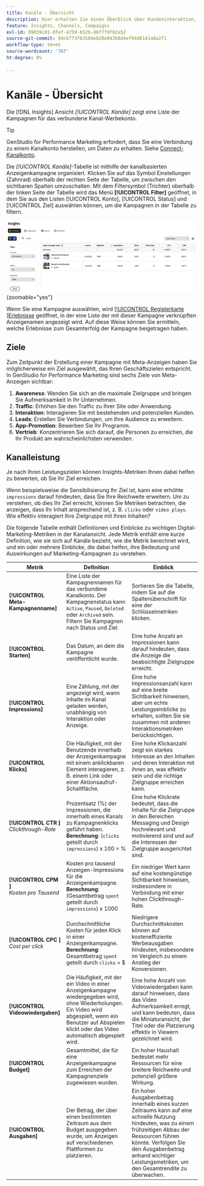 ```yaml
---
title: Kanäle - Übersicht
description: Hier erhalten Sie einen Überblick über Kundeninteraktion, Leistung, Budget und Ausgaben für Marketing-Kampagnen in Adobe GenStudio for Performance Marketing.
feature: Insights, Channels, Campaigns
exl-id: 99059c81-0fef-4759-b52b-d6f7f9f82a52
source-git-commit: 94cb773f63584eb28e843b8d4ef94d6141a8a2f1
workflow-type: tm+mt
source-wordcount: '767'
ht-degree: 0%

---
```


# Kanäle - Übersicht

Die [!DNL Insights] Ansicht _[!UICONTROL Kanäle]_ zeigt eine Liste der Kampagnen für das verbundene Kanal-Werbekonto.

>[!TIP]
>
>GenStudio for Performance Marketing erfordert, dass Sie eine Verbindung zu einem Kanalkonto herstellen, um Daten zu erhalten. Siehe [Connect-Kanalkonto](connect-channel.md).

Die _[!UICONTROL Kanäle]_-Tabelle ist mithilfe der kanalbasierten Anzeigenkampagne organisiert. Klicken Sie auf das Symbol Einstellungen (Zahnrad) oberhalb der rechten Seite der Tabelle, um zwischen den sichtbaren Spalten umzuschalten. Mit dem Filtersymbol (Trichter) oberhalb der linken Seite der Tabelle wird das Menü **[!UICONTROL Filter]** geöffnet, in dem Sie aus den Listen [!UICONTROL Konto], [!UICONTROL Status] und [!UICONTROL Ziel] auswählen können, um die Kampagnen in der Tabelle zu filtern.

![Kanalfilter und -tabelle](/help/assets/insights-channels-filter.png){zoomable="yes"}

Wenn Sie eine Kampagne auswählen, wird [[!UICONTROL  Registerkarte ]Erlebnisse](experiences.md) geöffnet, in der eine Liste der mit dieser Kampagne verknüpften Anzeigenamen angezeigt wird. Auf diese Weise können Sie ermitteln, welche Erlebnisse zum Gesamterfolg der Kampagne beigetragen haben.

## Ziele

Zum Zeitpunkt der Erstellung einer Kampagne mit Meta-Anzeigen haben Sie möglicherweise ein Ziel ausgewählt, das Ihren Geschäftszielen entspricht. In GenStudio for Performance Marketing sind sechs Ziele von Meta-Anzeigen sichtbar:

1. **Awareness**: Wenden Sie sich an die maximale Zielgruppe und bringen Sie Aufmerksamkeit in Ihr Unternehmen.
1. **Traffic**: Erhöhen Sie den Traffic zu Ihrer Site oder Anwendung.
1. **Interaktion**: Interagieren Sie mit bestehenden und potenziellen Kunden.
1. **Leads**: Erstellen Sie Verbindungen, um Ihre Audience zu erweitern.
1. **App-Promotion**: Bewerben Sie Ihr Programm.
1. **Vertrieb**: Konzentrieren Sie sich darauf, die Personen zu erreichen, die Ihr Produkt am wahrscheinlichsten verwenden.

## Kanalleistung

Je nach Ihren Leistungszielen können Insights-Metriken Ihnen dabei helfen zu bewerten, ob Sie Ihr Ziel erreichen.

Wenn beispielsweise die Sensibilisierung Ihr Ziel ist, kann eine erhöhte `impressions` darauf hindeuten, dass Sie Ihre Reichweite erweitern. Um zu verstehen, ob dies Ihr Ziel erreicht, können Sie Metriken betrachten, die anzeigen, dass Ihr Inhalt ansprechend ist, z. B. `clicks` oder `video plays`. Wie effektiv interagiert Ihre Zielgruppe mit Ihren Inhalten?

Die folgende Tabelle enthält Definitionen und Einblicke zu wichtigen Digital-Marketing-Metriken in der Kanalansicht. Jede Metrik enthält eine kurze Definition, wie sie sich auf Kanäle bezieht, wie die Metrik berechnet wird, und ein oder mehrere Einblicke, die dabei helfen, ihre Bedeutung und Auswirkungen auf Marketing-Kampagnen zu verstehen.

| Metrik | Definition | Einblick |
| ----------- | ----------------------------- | -------------------------------- |
| **[!UICONTROL Meta-Kampagnenname]** | Eine Liste der Kampagnennamen für das verbundene Kanalkonto. Der Kampagnenstatus kann `Active`, `Paused`, `Deleted` oder `Archived` sein. Filtern Sie Kampagnen nach Status und Ziel. | Sortieren Sie die Tabelle, indem Sie auf die Spaltenüberschrift für eine der Schlüsselmetriken klicken. |
| **[!UICONTROL Starten]** | Das Datum, an dem die Kampagne veröffentlicht wurde. | Eine hohe Anzahl an Impressionen kann darauf hindeuten, dass die Anzeige die beabsichtigte Zielgruppe erreicht. |
| **[!UICONTROL Impressions]** | Eine Zählung, mit der angezeigt wird, wann Inhalte im Kanal geladen werden, unabhängig von Interaktion oder Anzeige. | Eine hohe Impressionsanzahl kann auf eine breite Sichtbarkeit hinweisen, aber um echte Leistungseinblicke zu erhalten, sollten Sie sie zusammen mit anderen Interaktionsmetriken berücksichtigen. |
| **[!UICONTROL Klicks]** | Die Häufigkeit, mit der Benutzende innerhalb der Anzeigenkampagne mit einem anklickbaren Element interagieren, z. B. einem Link oder einer Aktionsaufruf-Schaltfläche. | Eine hohe Klickanzahl zeigt ein starkes Interesse an den Inhalten und deren Interaktion mit ihnen an, was effektiv sein und die richtige Zielgruppe erreichen kann. |
| **[!UICONTROL CTR ]**<br>_Clickthrough-Rate_ | Prozentsatz (%) der Impressionen, die innerhalb eines Kanals zu Kampagnenklicks geführt haben.<br>**Berechnung**: (`clicks` geteilt durch `impressions`) x 100 = % | Eine hohe Klickrate bedeutet, dass die Inhalte für die Zielgruppe in den Bereichen Messaging und Design hochrelevant und motivierend sind und auf die Interessen der Zielgruppe ausgerichtet sind. |
| **[!UICONTROL CPM ]**<br>_Kosten pro Tausend_ | Kosten pro tausend Anzeigen-Impressions für die Anzeigenkampagne. <br>**Berechnung**: (Gesamtbetrag `spent` geteilt durch `impressions`) x 1000 | Ein niedriger Wert kann auf eine kostengünstige Sichtbarkeit hinweisen, insbesondere in Verbindung mit einer hohen Clickthrough-Rate. |
| **[!UICONTROL CPC ]**<br>_Cost per click_ | Durchschnittliche Kosten für jeden Klick in einer Anzeigenkampagne.<br>**Berechnung**: Gesamtbetrag `spent` geteilt durch `clicks` = $ | Niedrigere Durchschnittskosten können auf kosteneffiziente Werbeausgaben hindeuten, insbesondere im Vergleich zu einem Anstieg der Konversionen. |
| **[!UICONTROL Videowiedergaben]** | Die Häufigkeit, mit der ein Video in einer Anzeigenkampagne wiedergegeben wird, ohne Wiederholungen. Ein Video wird abgespielt, wenn ein Benutzer auf Abspielen klickt oder das Video automatisch abgespielt wird. | Eine hohe Anzahl von Videowiedergaben kann darauf hinweisen, dass das Video Aufmerksamkeit erregt, und kann bedeuten, dass die Miniaturansicht, der Titel oder die Platzierung effektiv in Viewern gezeichnet wird. |
| **[!UICONTROL Budget]** | Gesamtmittel, die für eine Anzeigenkampagne zum Erreichen der Kampagnenziele zugewiesen wurden. | Ein hoher Haushalt bedeutet mehr Ressourcen für eine breitere Reichweite und potenziell größere Wirkung. |
| **[!UICONTROL Ausgaben]** | Der Betrag, der über einen bestimmten Zeitraum aus dem Budget ausgegeben wurde, um Anzeigen auf verschiedenen Plattformen zu platzieren. | Ein hoher Ausgabenbetrag innerhalb eines kurzen Zeitraums kann auf eine schnelle Nutzung hindeuten, was zu einem frühzeitigen Abbau der Ressourcen führen könnte. Verfolgen Sie den Ausgabenbetrag anhand wichtiger Leistungsmetriken, um den Gesamtrendite zu überwachen. |
